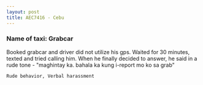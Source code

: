 ```yaml
---
layout: post
title: AEC7416 - Cebu
---
```


### Name of taxi: Grabcar

Booked grabcar and driver did not utilize his gps. Waited for 30 minutes, texted and tried calling him. When he finally decided to answer, he said in a rude tone - "maghintay ka. bahala ka kung i-report mo ko sa grab"

```Rude behavior, Verbal harassment```
